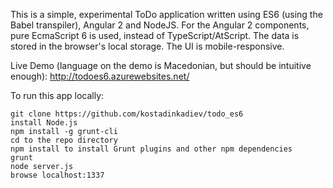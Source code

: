 This is a simple, experimental ToDo application written using ES6 (using the Babel transpiler), Angular 2 and NodeJS.
For the Angular 2 components, pure EcmaScript 6 is used, instead of TypeScript/AtScript.
The data is stored in the browser's local storage. The UI is mobile-responsive.

Live Demo (language on the demo is Macedonian, but should be intuitive enough): http://todoes6.azurewebsites.net/

To run this app locally:

    git clone https://github.com/kostadinkadiev/todo_es6
    install Node.js
    npm install -g grunt-cli
    cd to the repo directory
    npm install to install Grunt plugins and other npm dependencies
    grunt
    node server.js
    browse localhost:1337